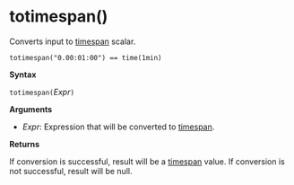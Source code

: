 # totimespan()

Converts input  to [timespan](./scalar-data-types/timespan.md) scalar.

    totimespan("0.00:01:00") == time(1min)

**Syntax**

`totimespan(`*Expr*`)`

**Arguments**

* *Expr*: Expression that will be converted to [timespan](./scalar-data-types/timespan.md). 

**Returns**

If conversion is successful, result will be a [timespan](./scalar-data-types/timespan.md) value.
If conversion is not successful, result will be null.
 
